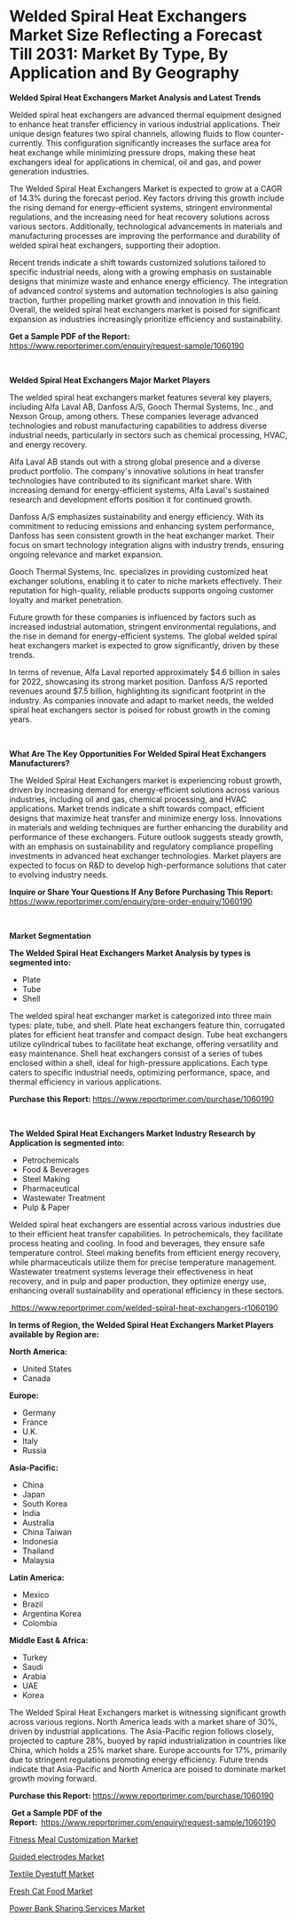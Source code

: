 <p><h1>Welded Spiral Heat Exchangers Market Size Reflecting a Forecast Till 2031: Market By Type, By Application and By Geography</h1></p><p><strong>Welded Spiral Heat Exchangers Market Analysis and Latest Trends</strong></p>
<p><p>Welded spiral heat exchangers are advanced thermal equipment designed to enhance heat transfer efficiency in various industrial applications. Their unique design features two spiral channels, allowing fluids to flow counter-currently. This configuration significantly increases the surface area for heat exchange while minimizing pressure drops, making these heat exchangers ideal for applications in chemical, oil and gas, and power generation industries.</p><p>The Welded Spiral Heat Exchangers Market is expected to grow at a CAGR of 14.3% during the forecast period. Key factors driving this growth include the rising demand for energy-efficient systems, stringent environmental regulations, and the increasing need for heat recovery solutions across various sectors. Additionally, technological advancements in materials and manufacturing processes are improving the performance and durability of welded spiral heat exchangers, supporting their adoption.</p><p>Recent trends indicate a shift towards customized solutions tailored to specific industrial needs, along with a growing emphasis on sustainable designs that minimize waste and enhance energy efficiency. The integration of advanced control systems and automation technologies is also gaining traction, further propelling market growth and innovation in this field. Overall, the welded spiral heat exchangers market is poised for significant expansion as industries increasingly prioritize efficiency and sustainability.</p></p>
<p><strong>Get a Sample PDF of the Report:&nbsp;</strong> <a href="https://www.reportprimer.com/enquiry/request-sample/1060190">https://www.reportprimer.com/enquiry/request-sample/1060190</a></p>
<p>&nbsp;</p>
<p><strong>Welded Spiral Heat Exchangers Major Market Players</strong></p>
<p><p>The welded spiral heat exchangers market features several key players, including Alfa Laval AB, Danfoss A/S, Gooch Thermal Systems, Inc., and Nexson Group, among others. These companies leverage advanced technologies and robust manufacturing capabilities to address diverse industrial needs, particularly in sectors such as chemical processing, HVAC, and energy recovery.</p><p>Alfa Laval AB stands out with a strong global presence and a diverse product portfolio. The company's innovative solutions in heat transfer technologies have contributed to its significant market share. With increasing demand for energy-efficient systems, Alfa Laval's sustained research and development efforts position it for continued growth.</p><p>Danfoss A/S emphasizes sustainability and energy efficiency. With its commitment to reducing emissions and enhancing system performance, Danfoss has seen consistent growth in the heat exchanger market. Their focus on smart technology integration aligns with industry trends, ensuring ongoing relevance and market expansion.</p><p>Gooch Thermal Systems, Inc. specializes in providing customized heat exchanger solutions, enabling it to cater to niche markets effectively. Their reputation for high-quality, reliable products supports ongoing customer loyalty and market penetration.</p><p>Future growth for these companies is influenced by factors such as increased industrial automation, stringent environmental regulations, and the rise in demand for energy-efficient systems. The global welded spiral heat exchangers market is expected to grow significantly, driven by these trends. </p><p>In terms of revenue, Alfa Laval reported approximately $4.6 billion in sales for 2022, showcasing its strong market position. Danfoss A/S reported revenues around $7.5 billion, highlighting its significant footprint in the industry. As companies innovate and adapt to market needs, the welded spiral heat exchangers sector is poised for robust growth in the coming years.</p></p>
<p>&nbsp;</p>
<p><strong>What Are The Key Opportunities For Welded Spiral Heat Exchangers Manufacturers?</strong></p>
<p><p>The Welded Spiral Heat Exchangers market is experiencing robust growth, driven by increasing demand for energy-efficient solutions across various industries, including oil and gas, chemical processing, and HVAC applications. Market trends indicate a shift towards compact, efficient designs that maximize heat transfer and minimize energy loss. Innovations in materials and welding techniques are further enhancing the durability and performance of these exchangers. Future outlook suggests steady growth, with an emphasis on sustainability and regulatory compliance propelling investments in advanced heat exchanger technologies. Market players are expected to focus on R&D to develop high-performance solutions that cater to evolving industry needs.</p></p>
<p><strong>Inquire or Share Your Questions If Any Before Purchasing This Report:</strong> <a href="https://www.reportprimer.com/enquiry/pre-order-enquiry/1060190">https://www.reportprimer.com/enquiry/pre-order-enquiry/1060190</a></p>
<p>&nbsp;</p>
<p><strong>Market Segmentation</strong></p>
<p><strong>The Welded Spiral Heat Exchangers Market Analysis by types is segmented into:</strong></p>
<p><ul><li>Plate</li><li>Tube</li><li>Shell</li></ul></p>
<p><p>The welded spiral heat exchanger market is categorized into three main types: plate, tube, and shell. Plate heat exchangers feature thin, corrugated plates for efficient heat transfer and compact design. Tube heat exchangers utilize cylindrical tubes to facilitate heat exchange, offering versatility and easy maintenance. Shell heat exchangers consist of a series of tubes enclosed within a shell, ideal for high-pressure applications. Each type caters to specific industrial needs, optimizing performance, space, and thermal efficiency in various applications.</p></p>
<p><strong>Purchase this Report:&nbsp;</strong><a href="https://www.reportprimer.com/purchase/1060190">https://www.reportprimer.com/purchase/1060190</a></p>
<p>&nbsp;</p>
<p><strong>The Welded Spiral Heat Exchangers Market Industry Research by Application is segmented into:</strong></p>
<p><ul><li>Petrochemicals</li><li>Food & Beverages</li><li>Steel Making</li><li>Pharmaceutical</li><li>Wastewater Treatment</li><li>Pulp & Paper</li></ul></p>
<p><p>Welded spiral heat exchangers are essential across various industries due to their efficient heat transfer capabilities. In petrochemicals, they facilitate process heating and cooling. In food and beverages, they ensure safe temperature control. Steel making benefits from efficient energy recovery, while pharmaceuticals utilize them for precise temperature management. Wastewater treatment systems leverage their effectiveness in heat recovery, and in pulp and paper production, they optimize energy use, enhancing overall sustainability and operational efficiency in these sectors.</p></p>
<p><a href="https://www.reportprimer.com/welded-spiral-heat-exchangers-r1060190">&nbsp;https://www.reportprimer.com/welded-spiral-heat-exchangers-r1060190</a></p>
<p><strong>In terms of Region, the Welded Spiral Heat Exchangers Market Players available by Region are:</strong></p>
<p>
    <p> <strong> North America: </strong>
        <ul>
            <li>United States</li>
            <li>Canada</li>
        </ul>
        </p> 
    <p> <strong> Europe: </strong>
        <ul>
            <li>Germany</li>
            <li>France</li>
            <li>U.K.</li>
            <li>Italy</li>
            <li>Russia</li>
        </ul>
        </p> 
    <p> <strong> Asia-Pacific: </strong>
        <ul>
            <li>China</li>
            <li>Japan</li>
            <li>South Korea</li>
            <li>India</li>
            <li>Australia</li>
            <li>China Taiwan</li>
            <li>Indonesia</li>
            <li>Thailand</li>
            <li>Malaysia</li>
        </ul>
        </p> 
    <p> <strong> Latin America: </strong>
        <ul>
            <li>Mexico</li>
            <li>Brazil</li>
            <li>Argentina Korea</li>
            <li>Colombia</li>
        </ul>
        </p> 
    <p> <strong> Middle East & Africa: </strong>
        <ul>
            <li>Turkey</li>
            <li>Saudi</li>
            <li>Arabia</li>
            <li>UAE</li>
            <li>Korea</li>
        </ul>
    </p>
    </p>
<p><p>The Welded Spiral Heat Exchangers market is witnessing significant growth across various regions. North America leads with a market share of 30%, driven by industrial applications. The Asia-Pacific region follows closely, projected to capture 28%, buoyed by rapid industrialization in countries like China, which holds a 25% market share. Europe accounts for 17%, primarily due to stringent regulations promoting energy efficiency. Future trends indicate that Asia-Pacific and North America are poised to dominate market growth moving forward.</p></p>
<p><strong>Purchase this Report: </strong><a href="https://www.reportprimer.com/purchase/1060190">https://www.reportprimer.com/purchase/1060190</a></p>
<p>&nbsp;<strong>Get a Sample PDF of the Report:&nbsp;&nbsp;</strong><a href="https://www.reportprimer.com/enquiry/request-sample/1060190">https://www.reportprimer.com/enquiry/request-sample/1060190</a></p>
<p><strong></strong></p>
<p><p><a href="https://issuu.com/reportprime-2/docs/fitness-meal-customization-market-s_a19516b4485248">Fitness Meal Customization Market</a></p><p><a href="https://medium.com/@ephipoqg42/navigating-the-global-guided-electrodes-market-from-trends-to-strategy-for-period-from-2024-to-2031-af60b3e0ab5a?postPublishedType=repub">Guided electrodes Market</a></p><p><a href="https://github.com/NathanColeman327/Market-Research-Report-List-1/blob/main/textile-dyestuff-market.md">Textile Dyestuff Market</a></p><p><a href="https://issuu.com/reportprime-2/docs/fresh-cat-food-market-size-2030.ppt_24e07015344537">Fresh Cat Food Market</a></p><p><a href="https://www.linkedin.com/pulse/power-bank-sharing-services-market-global-regional-analysis-k3fyf">Power Bank Sharing Services Market</a></p></p>